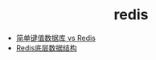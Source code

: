 <h1 align="center">
    redis
</h1>

- [简单键值数据库 vs Redis](简单键值数据库vsRedis.md)
- [Redis底层数据结构](Redis底层数据结构.md)
